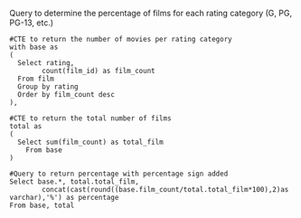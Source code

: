 Query to determine the percentage of films for each rating category (G, PG, PG-13, etc.)

```
#CTE to return the number of movies per rating category
with base as 
(
  Select rating,
        count(film_id) as film_count
  From film
  Group by rating
  Order by film_count desc
),

#CTE to return the total number of films
total as 
(
  Select sum(film_count) as total_film
	From base
)

#Query to return percentage with percentage sign added
Select base.*, total.total_film,
        concat(cast(round((base.film_count/total.total_film*100),2)as varchar),'%') as percentage
From base, total
```
